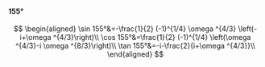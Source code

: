 #### 155°

$$
\begin{aligned}
\sin 155°&=-\frac{1}{2} (-1)^{1/4} \omega ^{4/3} \left(-i+\omega ^{4/3}\right)\\
\cos 155°&=\frac{1}{2} (-1)^{1/4} \left(\omega ^{4/3}-i \omega ^{8/3}\right)\\
\tan 155°&=-i-\frac{2}{i+\omega ^{4/3}}\\
\end{aligned}
$$

